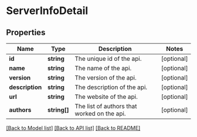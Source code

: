 # ServerInfoDetail

## Properties
Name | Type | Description | Notes
------------ | ------------- | ------------- | -------------
**id** | **string** | The unique id of the api. | [optional] 
**name** | **string** | The name of the api. | [optional] 
**version** | **string** | The version of the api. | [optional] 
**description** | **string** | The description of the api. | [optional] 
**url** | **string** | The website of the api. | [optional] 
**authors** | **string[]** | The list of authors that worked on the api. | [optional] 

[[Back to Model list]](../README.md#documentation-for-models) [[Back to API list]](../README.md#documentation-for-api-endpoints) [[Back to README]](../README.md)


